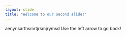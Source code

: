 ```yaml
---
layout: slide
title: "Welcome to our second slide!"
---
```

aenynsarthsmrtjrsmjrymsd
Use the left arrow to go back!  
